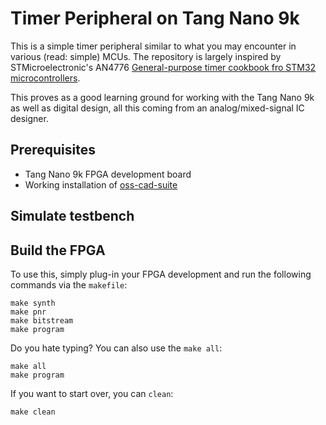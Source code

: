 # Timer Peripheral on Tang Nano 9k
This is a simple timer peripheral similar to what you may encounter in various (read: simple) MCUs. The repository is largely inspired by STMicroelectronic's AN4776 [General-purpose timer cookbook fro STM32 microcontrollers](https://www.google.com/url?sa=t&source=web&rct=j&opi=89978449&url=https://www.st.com/resource/en/application_note/an4776-generalpurpose-timer-cookbook-for-stm32-microcontrollers-stmicroelectronics.pdf&ved=2ahUKEwi2mpGzkKKHAxU-FRAIHYWdCW0QFnoECBEQAQ&usg=AOvVaw2O5qIAXRo2sjo6grPN4_LH).

This proves as a good learning ground for working with the Tang Nano 9k as well as digital design, all this coming from an analog/mixed-signal IC designer.


## Prerequisites
- Tang Nano 9k FPGA development board
- Working installation of [oss-cad-suite](https://github.com/YosysHQ/oss-cad-suite-build)

## Simulate testbench

## Build the FPGA
To use this, simply plug-in your FPGA development and run the following commands via the `makefile`:
```
make synth
make pnr
make bitstream
make program
```

Do you hate typing? You can also use the `make all`:
```
make all
make program
```

If you want to start over, you can `clean`:
```
make clean
```

